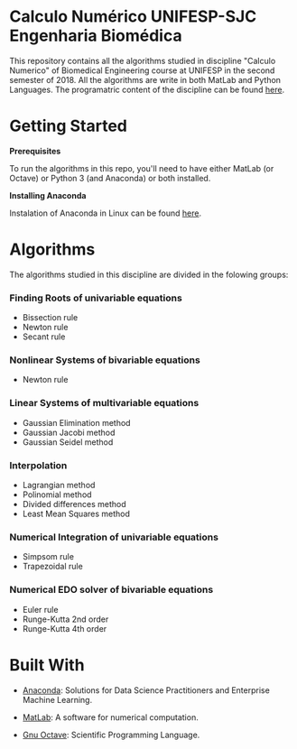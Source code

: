 # Calculo Numérico UNIFESP-SJC Engenharia Biomédica

This repository contains all the algorithms studied in discipline "Calculo Numerico" of Biomedical Engineering course at UNIFESP in the second semester of 2018. All the algorithms are write in both MatLab and Python Languages. The programatric content of the discipline can be found [here](https://unifesp.br/campus/sjc/images/sjc/Secretaria_de_Graduação/UCs_Vigentes/C/Cálculo_Numérico.pdf).

# Getting Started

**Prerequisites**

To run the algorithms in this repo, you'll need to have either MatLab (or Octave) or Python 3 (and Anaconda) or both installed.

**Installing Anaconda**

Instalation of Anaconda in Linux can be found [here](https://www.digitalocean.com/community/tutorials/how-to-install-anaconda-on-ubuntu-18-04-quickstart-pt).

# Algorithms

The algorithms studied in this discipline are divided in the folowing groups:

### Finding Roots of univariable equations

- Bissection rule
- Newton rule
- Secant rule

### Nonlinear Systems of bivariable equations

- Newton rule

### Linear Systems of multivariable equations

- Gaussian Elimination method
- Gaussian Jacobi method
- Gaussian Seidel method

### Interpolation

- Lagrangian method
- Polinomial method
- Divided differences method
- Least Mean Squares method

### Numerical Integration of univariable equations

- Simpsom rule
- Trapezoidal rule

### Numerical EDO solver of bivariable equations

- Euler rule
- Runge-Kutta 2nd order
- Runge-Kutta 4th order


# Built With
- [Anaconda](www.anaconda.com): Solutions for Data Science Practitioners and Enterprise Machine Learning.

- [MatLab](https://www.mathworks.com): A software for numerical computation.

- [Gnu Octave](https://www.gnu.org/software/octave/): Scientific Programming Language.

